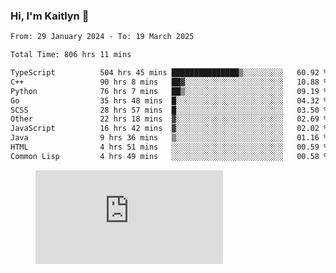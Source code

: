 ### Hi, I'm Kaitlyn 👋
<!--START_SECTION:waka-->

```txt
From: 29 January 2024 - To: 19 March 2025

Total Time: 806 hrs 11 mins

TypeScript          504 hrs 45 mins ███████████████▒░░░░░░░░░   60.92 %
C++                 90 hrs 8 mins   ██▓░░░░░░░░░░░░░░░░░░░░░░   10.88 %
Python              76 hrs 7 mins   ██▒░░░░░░░░░░░░░░░░░░░░░░   09.19 %
Go                  35 hrs 48 mins  █░░░░░░░░░░░░░░░░░░░░░░░░   04.32 %
SCSS                28 hrs 57 mins  █░░░░░░░░░░░░░░░░░░░░░░░░   03.50 %
Other               22 hrs 18 mins  ▓░░░░░░░░░░░░░░░░░░░░░░░░   02.69 %
JavaScript          16 hrs 42 mins  ▓░░░░░░░░░░░░░░░░░░░░░░░░   02.02 %
Java                9 hrs 36 mins   ▒░░░░░░░░░░░░░░░░░░░░░░░░   01.16 %
HTML                4 hrs 51 mins   ░░░░░░░░░░░░░░░░░░░░░░░░░   00.59 %
Common Lisp         4 hrs 49 mins   ░░░░░░░░░░░░░░░░░░░░░░░░░   00.58 %
```

<!--END_SECTION:waka-->

<figure><embed src="https://wakatime.com/share/@018d58bc-3d22-46c9-b2d7-4ed36fb8172d/243b5d9b-77cd-4133-89ff-dcc8f225fa18.svg"></embed></figure>
